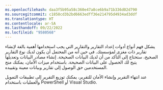 ```yaml
---
ms.openlocfilehash: daa3f5b95a58c360e47a8ce6b9a71b336d02d790
ms.sourcegitcommit: c1858cd3b2bd6663edff36e214795d4934ad3ddf
ms.translationtype: HT
ms.contentlocale: ar-SA
ms.lasthandoff: 09/22/2022
ms.locfileid: "9580568"
---
```

يشكل فهم أنواع أدوات إعداد التقارير والتقارير التي يجب استخدامها أهمية بالغة لإنشاء تقارير ذات مغزى لمؤسستك.
في حين أنه من المحتمل أن يكون لديك نوع التقارير الصحيح، ستحتاج إلى التأكد من أن لديك البيانات الصحيحة. إنشاء مصادر البيانات وتعديلها يتيح لك الحصول على البيانات الصحيحة. باستخدام ميزات الأمان، يمكنك منح المستخدمين حق الوصول إلى تقارير وبيانات معينة وتقييده.

عند انتهاء التقرير وإنشاء الأمان للتقرير، يمكنك توزيع التقرير إلى تطبيقات التمويل والعمليات باستخدام PowerShell أو Visual Studio.


